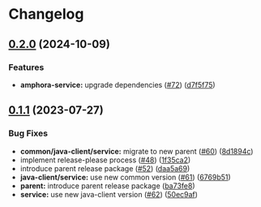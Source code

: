 # Changelog

## [0.2.0](https://github.com/carbynestack/amphora/compare/service-v0.1.1...service-v0.2.0) (2024-10-09)


### Features

* **amphora-service:** upgrade dependencies ([#72](https://github.com/carbynestack/amphora/issues/72)) ([d7f5f75](https://github.com/carbynestack/amphora/commit/d7f5f753f815105533208c965949154308a42333))

## [0.1.1](https://github.com/carbynestack/amphora/compare/service-v0.1.0...service-v0.1.1) (2023-07-27)


### Bug Fixes

* **common/java-client/service:** migrate to new parent ([#60](https://github.com/carbynestack/amphora/issues/60)) ([8d1894c](https://github.com/carbynestack/amphora/commit/8d1894c799cf7222ad975875eab0484d4ac7110c))
* implement release-please process ([#48](https://github.com/carbynestack/amphora/issues/48)) ([1f35ca2](https://github.com/carbynestack/amphora/commit/1f35ca2dfb6624285f691ca3f1e64ddb89426d6b))
* introduce parent release package ([#52](https://github.com/carbynestack/amphora/issues/52)) ([daa5a69](https://github.com/carbynestack/amphora/commit/daa5a697eb9df8d7844245961666f1ee74f0e2bb))
* **java-client/service:** use new common version ([#61](https://github.com/carbynestack/amphora/issues/61)) ([6769b51](https://github.com/carbynestack/amphora/commit/6769b511b17ed566edd75dfb1bbca4a1b5585095))
* **parent:** introduce parent release package ([ba73fe8](https://github.com/carbynestack/amphora/commit/ba73fe865470052ce2381d81de3017a6bb27e7fe))
* **service:** use new java-client version ([#62](https://github.com/carbynestack/amphora/issues/62)) ([50ec9af](https://github.com/carbynestack/amphora/commit/50ec9afaa613cf2ed6152cc3ddebcd2037d8f3b2))
